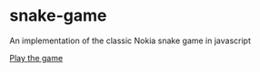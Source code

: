 # snake-game
An implementation of the classic Nokia snake game in javascript

[Play the game](http://htmlpreview.github.io/?https://github.com/tmilburn/snake-game/blob/master/snake.htm)
